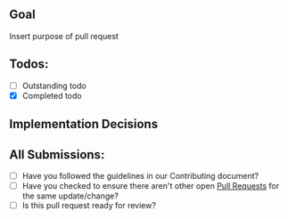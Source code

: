 ## Goal

Insert purpose of pull request

## Todos:
- [ ] Outstanding todo
- [x] Completed todo

## Implementation Decisions


## All Submissions:

- [ ] Have you followed the guidelines in our Contributing document?
- [ ] Have you checked to ensure there aren't other open [Pull Requests](../pulls) for the same update/change?
- [ ] Is this pull request ready for review?
